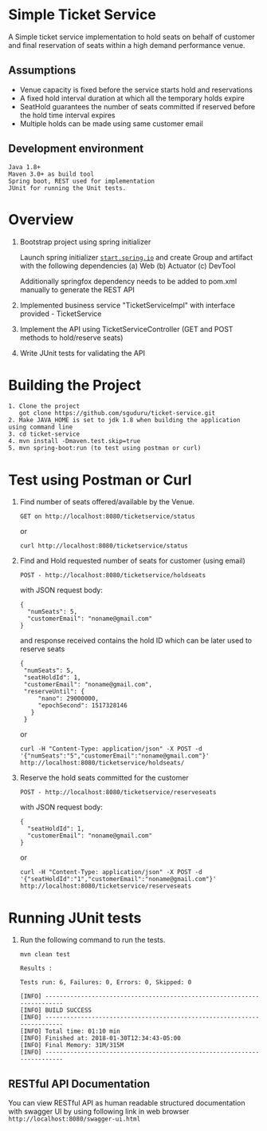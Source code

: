 # Simple Ticket Service

A Simple ticket service implementation to hold seats on behalf of customer and final reservation of seats within a high demand performance venue.

## Assumptions

 * Venue capacity is fixed before the service starts hold and reservations
 * A fixed hold interval duration at which all the temporary holds expire
 * SeatHold guarantees the number of seats committed if reserved before the hold time interval expires
 * Multiple holds can be made using same customer email
 
 

## Development environment

    Java 1.8+
    Maven 3.0+ as build tool
    Spring boot, REST used for implementation
    JUnit for running the Unit tests.


# Overview

1. Bootstrap project using spring initializer
   
   Launch spring initializer [`start.spring.io`](https://start.spring.io/) and create Group and artifact with the following dependencies
      (a) Web
      (b) Actuator
      (c) DevTool
       
   Additionally springfox dependency needs to be added to pom.xml manually to generate the REST API
       
2. Implemented business service "TicketServiceImpl" with interface provided - TicketService

3. Implement the API using TicketServiceController (GET and POST methods to hold/reserve seats)
4. Write JUnit tests for validating the API


# Building the Project

    1. Clone the project
       got clone https://github.com/sguduru/ticket-service.git
    2. Make JAVA_HOME is set to jdk 1.8 when building the application using command line
    3. cd ticket-service
    4. mvn install -Dmaven.test.skip=true
    5. mvn spring-boot:run (to test using postman or curl)
    
# Test using Postman or Curl

1. Find number of seats offered/available by the Venue.
    
    ```
    GET on http://localhost:8080/ticketservice/status
    ```
    or
    
    ```
    curl http://localhost:8080/ticketservice/status
    ```

2. Find and Hold requested number of seats for customer (using email)

    ```
   POST - http://localhost:8080/ticketservice/holdseats
   ```
   with JSON request body:
   
   ```
   {
     "numSeats": 5,
     "customerEmail": "noname@gmail.com"
   }
   ```
   and response received contains the hold ID which can be later used to reserve seats
   
   ```   
   {
    "numSeats": 5,
    "seatHoldId": 1,
    "customerEmail": "noname@gmail.com",
    "reserveUntil": {
        "nano": 29000000,
        "epochSecond": 1517328146
      }
    }
    ```
    
    or
    
    ```
    curl -H "Content-Type: application/json" -X POST -d '{"numSeats":"5","customerEmail":"noname@gmail.com"}' http://localhost:8080/ticketservice/holdseats/
    ```
    
3. Reserve the hold seats committed for the customer
    ```
   POST - http://localhost:8080/ticketservice/reserveseats
    ```

   with JSON request body:
    ```
   {
      "seatHoldId": 1,
      "customerEmail": "noname@gmail.com"
   }
   ```
   
    or

    ```
    curl -H "Content-Type: application/json" -X POST -d '{"seatHoldId":"1","customerEmail":"noname@gmail.com"}' http://localhost:8080/ticketservice/reserveseats
    ```

# Running JUnit tests

1. Run the following command to run the tests.

    ```
    mvn clean test

    Results :

    Tests run: 6, Failures: 0, Errors: 0, Skipped: 0

    [INFO] ------------------------------------------------------------------------
    [INFO] BUILD SUCCESS
    [INFO] ------------------------------------------------------------------------
    [INFO] Total time: 01:10 min
    [INFO] Finished at: 2018-01-30T12:34:43-05:00
    [INFO] Final Memory: 31M/315M
    [INFO] ------------------------------------------------------------------------
    ```

## RESTful API Documentation

You can view RESTful API as human readable structured documentation with swagger UI by using following link
in web browser
    ```
    http://localhost:8080/swagger-ui.html
    ```